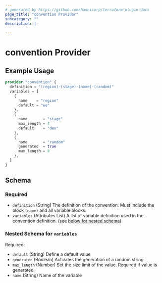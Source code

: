 ```yaml
---
# generated by https://github.com/hashicorp/terraform-plugin-docs
page_title: "convention Provider"
subcategory: ""
description: |-
  
---
```


# convention Provider



## Example Usage

```terraform
provider "convention" {
  definition = "(region)-(stage)-(name)-(random)"
  variables = [
    {
      name    = "region"
      default = "we"
    },
    {
      name       = "stage"
      max_length = 4
      default    = "dev"
    },
    {
      name       = "random"
      generated  = true
      max_length = 8
    },
  ]
}
```

<!-- schema generated by tfplugindocs -->
## Schema

### Required

- `definition` (String) The definition of the convention. Must include the block `(name)` and all variable blocks.
- `variables` (Attributes List) A list of variable definition used in the convention definition. (see [below for nested schema](#nestedatt--variables))

<a id="nestedatt--variables"></a>
### Nested Schema for `variables`

Required:

- `default` (String) Define a default value
- `generated` (Boolean) Activates the generation of a random string
- `max_length` (Number) Set the size limit of the value. Required if value is generated
- `name` (String) Name of the variable
